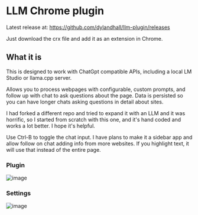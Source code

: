 # LLM Chrome plugin

Latest release at: https://github.com/dylandhall/llm-plugin/releases

Just download the crx file and add it as an extension in Chrome.

## What it is

This is designed to work with ChatGpt compatible APIs, including a local LM Studio or llama.cpp server.

Allows you to process webpages with configurable, custom prompts, and follow up with chat to ask questions about the page. Data is persisted so you can have longer chats asking questions in detail about sites.

I had forked a different repo and tried to expand it with an LLM and it was horrific, so I started from scratch with this one, and it's hand coded and works a lot better. I hope it's helpful.

Use Ctrl-B to toggle the chat input. I have plans to make it a sidebar app and allow follow on chat adding info from more websites. If you highlight text, it will use that instead of the entire page.

### Plugin

![image](https://github.com/user-attachments/assets/d66e56c7-1199-4900-b70c-ccad0630fb2a)

### Settings

![image](https://github.com/user-attachments/assets/1cee7498-0f2c-47d8-ae68-a6dddd9963e2)

